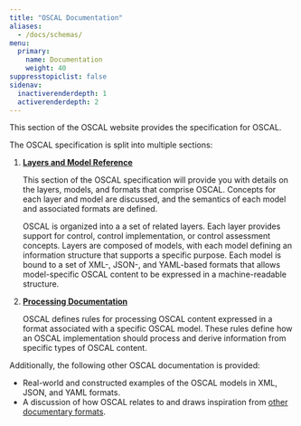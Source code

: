 ```yaml
---
title: "OSCAL Documentation"
aliases:
  - /docs/schemas/
menu:
  primary:
    name: Documentation
    weight: 40
suppresstopiclist: false
sidenav:
  inactiverenderdepth: 1
  activerenderdepth: 2
---
```


This section of the OSCAL website provides the specification for OSCAL.

The OSCAL specification is split into multiple sections:

1. [**Layers and Model Reference**](schema/)

    This section of the OSCAL specification will provide you with details on the layers, models, and formats that comprise OSCAL. Concepts for each layer and model are discussed, and the semantics of each model and associated formats are defined.

    OSCAL is organized into a a set of related layers. Each layer provides support for control, control implementation, or control assessment concepts. Layers are composed of models, with each model defining an information structure that supports a specific purpose. Each model is bound to a set of XML-, JSON-, and YAML-based formats that allows model-specific OSCAL content to be expressed in a machine-readable structure.

1. [**Processing Documentation**](processing/)

    OSCAL defines rules for processing OSCAL content expressed in a format associated with a specific OSCAL model. These rules define how an OSCAL implementation should process and derive information from specific types of OSCAL content.

Additionally, the following other OSCAL documentation is provided:

- Real-world and constructed examples of the OSCAL models in XML, JSON, and YAML formats.
- A discussion of how OSCAL relates to and draws inspiration from [other documentary formats](relations-to-other/).
